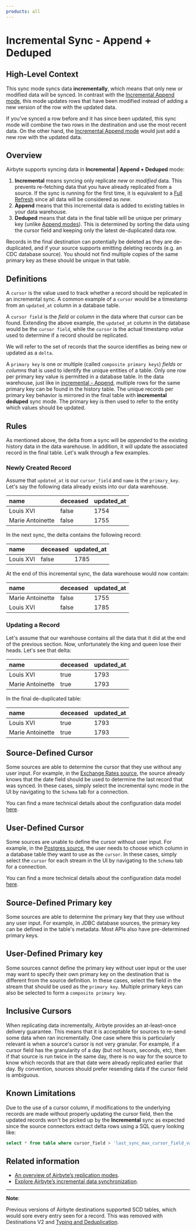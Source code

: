 ```yaml
---
products: all
---
```


# Incremental Sync - Append + Deduped

## High-Level Context

This sync mode syncs data **incrementally**, which means that only new or modified data will be synced. In contrast with the [Incremental Append mode](./incremental-append.md), this mode updates rows that have been modified instead of adding a new version of the row with the updated data. 

If you've synced a row before and it has since been updated, this sync mode will combine the two rows in the destination and use the most recent data. On the other hand, the [Incremental Append mode](./incremental-append.md) would just add a new row with the updated data.

## Overview

Airbyte supports syncing data in **Incremental | Append + Deduped** mode:

1. **Incremental** means syncing only replicate _new_ or _modified_ data. This prevents re-fetching data that you have already replicated from a source. If the sync is running for the first time, it is equivalent to a [Full Refresh](full-refresh-append.md) since all data will be considered as _new_.
2. **Append** means that this incremental data is added to existing tables in your data warehouse.
3. **Deduped** means that data in the final table will be unique per primary key \(unlike [Append modes](incremental-append.md)\). This is determined by sorting the data using the cursor field and keeping only the latest de-duplicated data row.

Records in the final destination can potentially be deleted as they are de-duplicated, and if your source supports emitting deleting records (e.g. an CDC database source). You should not find multiple copies of the same primary key as these should be unique in that table.

## Definitions

A `cursor` is the value used to track whether a record should be replicated in an incremental sync. A common example of a `cursor` would be a timestamp from an `updated_at` column in a database table.

A `cursor field` is the _field_ or _column_ in the data where that cursor can be found. Extending the above example, the `updated_at` column in the database would be the `cursor field`, while the `cursor` is the actual timestamp _value_ used to determine if a record should be replicated.

We will refer to the set of records that the source identifies as being new or updated as a `delta`.

A `primary key` is one or multiple \(called `composite primary keys`\) _fields_ or _columns_ that is used to identify the unique entities of a table. Only one row per primary key value is permitted in a database table. In the data warehouse, just like in [incremental - Append](incremental-append.md), multiple rows for the same primary key can be found in the history table. The unique records per primary key behavior is mirrored in the final table with **incremental deduped** sync mode. The primary key is then used to refer to the entity which values should be updated.

## Rules

As mentioned above, the delta from a sync will be _appended_ to the existing history data in the data warehouse. In addition, it will update the associated record in the final table. Let's walk through a few examples.

### Newly Created Record

Assume that `updated_at` is our `cursor_field` and `name` is the `primary_key`. Let's say the following data already exists into our data warehouse.

| name             | deceased | updated_at |
| :--------------- | :------- | :--------- |
| Louis XVI        | false    | 1754       |
| Marie Antoinette | false    | 1755       |

In the next sync, the delta contains the following record:

| name      | deceased | updated_at |
| :-------- | :------- | :--------- |
| Louis XVI | false    | 1785       |

At the end of this incremental sync, the data warehouse would now contain:

| name             | deceased | updated_at |
| :--------------- | :------- | :--------- |
| Marie Antoinette | false    | 1755       |
| Louis XVI        | false    | 1785       |

### Updating a Record

Let's assume that our warehouse contains all the data that it did at the end of the previous section. Now, unfortunately the king and queen lose their heads. Let's see that delta:

| name             | deceased | updated_at |
| :--------------- | :------- | :--------- |
| Louis XVI        | true     | 1793       |
| Marie Antoinette | true     | 1793       |

In the final de-duplicated table:

| name             | deceased | updated_at |
| :--------------- | :------- | :--------- |
| Louis XVI        | true     | 1793       |
| Marie Antoinette | true     | 1793       |

## Source-Defined Cursor

Some sources are able to determine the cursor that they use without any user input. For example, in the [Exchange Rates source](/integrations/sources/exchange-rates/), the source already knows that the date field should be used to determine the last record that was synced. In these cases, simply select the incremental sync mode in the UI by navigating to the `Schema` tab for a connection.

You can find a more technical details about the configuration data model [here](../../../understanding-airbyte/airbyte-protocol.md#catalog).

## User-Defined Cursor

Some sources are unable to define the cursor without user input. For example, in the [Postgres source](/integrations/sources/postgres), the user needs to choose which column in a database table they want to use as the `cursor`. In these cases, simply select the `cursor` for each stream in the UI by navigating to the `Schema` tab for a connection.

You can find a more technical details about the configuration data model [here](../../../understanding-airbyte/airbyte-protocol.md#catalog).

## Source-Defined Primary key

Some sources are able to determine the primary key that they use without any user input. For example, in JDBC database sources, the primary key can be defined in the table's metadata. Most APIs also have pre-determined primary keys.

## User-Defined Primary key

Some sources cannot define the primary key without user input or the user may want to specify their own primary key on the destination that is different from the source definition. In these cases, select the field in the stream that should be used as the `primary key`. Multiple primary keys can also be selected to form a `composite primary key`.

## Inclusive Cursors

When replicating data incrementally, Airbyte provides an at-least-once delivery guarantee. This means that it is acceptable for sources to re-send some data when ran incrementally. One case where this is particularly relevant is when a source's cursor is not very granular. For example, if a cursor field has the granularity of a day \(but not hours, seconds, etc\), then if that source is run twice in the same day, there is no way for the source to know which records that are that date were already replicated earlier that day. By convention, sources should prefer resending data if the cursor field is ambiguous.

## Known Limitations

Due to the use of a cursor column, if modifications to the underlying records are made without properly updating the cursor field, then the updated records won't be picked up by the **Incremental** sync as expected since the source connectors extract delta rows using a SQL query looking like:

```sql
select * from table where cursor_field > 'last_sync_max_cursor_field_value'
```

## Related information

- [An overview of Airbyte’s replication modes](https://airbyte.com/blog/understanding-data-replication-modes).
- [Explore Airbyte’s incremental data synchronization](https://airbyte.com/tutorials/incremental-data-synchronization).

---

**Note**:

Previous versions of Airbyte destinations supported SCD tables, which would sore every entry seen for a record. This was removed with Destinations V2 and [Typing and Deduplication](../typing-deduping.md).
